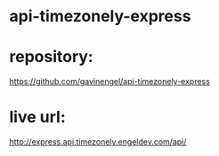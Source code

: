 # api-timezonely-express

# repository:
https://github.com/gavinengel/api-timezonely-express

# live url:
http://express.api.timezonely.engeldev.com/api/

